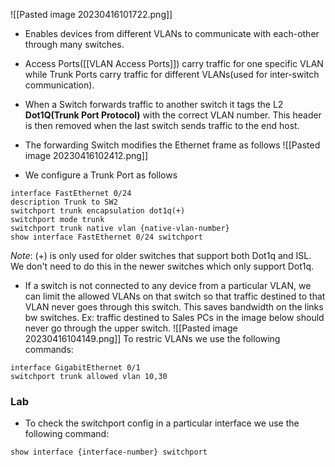 ![[Pasted image 20230416101722.png]]

- Enables devices from different VLANs to communicate with each-other through many switches.
- Access Ports([[VLAN Access Ports]]) carry traffic for one specific VLAN while Trunk Ports carry traffic for different VLANs(used for inter-switch communication).
- When a Switch forwards traffic to another switch it tags the L2 **Dot1Q(Trunk Port Protocol)** with the correct VLAN number. This header is then removed when the last switch sends traffic to the end host.
- The forwarding Switch modifies the Ethernet frame as follows
![[Pasted image 20230416102412.png]]

- We configure a Trunk Port as follows
```
interface FastEthernet 0/24
description Trunk to SW2
switchport trunk encapsulation dot1q(+)
switchport mode trunk
switchport trunk native vlan {native-vlan-number}
show interface FastEthernet 0/24 switchport
```
*Note*: (+) is only used for older switches that support both Dot1q and ISL. We don't need to do this in the newer switches which only support Dot1q.
- If a switch is not connected to any device from a particular VLAN, we can limit the allowed VLANs on that switch so that traffic destined to that VLAN never goes through this switch. This saves bandwidth on the links bw switches. Ex: traffic destined to Sales PCs in the image below should never go through the upper switch.
![[Pasted image 20230416104149.png]]
To restric VLANs we use the following commands:
```
interface GigabitEthernet 0/1
switchport trunk allowed vlan 10,30
```

### Lab

- To check the switchport config in a particular interface we use the following command:
```
show interface {interface-number} switchport
```
